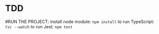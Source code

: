 # TDD

#RUN THE PROJECT:
install node module:
`npm install`
to run TypeScript:
`tsc --watch`
to run Jest:
`npm test`
